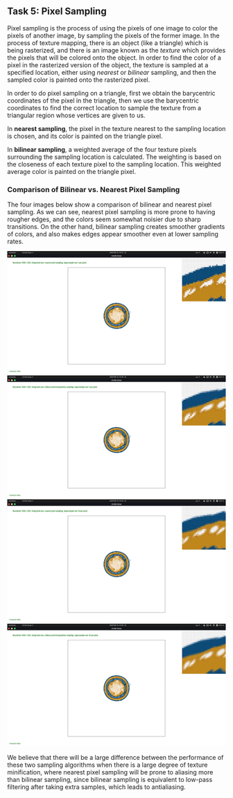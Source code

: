 ## Task 5: Pixel Sampling

Pixel sampling is the process of using the pixels of one image to
color the pixels of another image, by sampling the pixels of the
former image. In the process of texture mapping, there is an object
(like a triangle) which is being rasterized, and there is an image
known as the *texture* which provides the pixels that will be colored
onto the object. In order to find the color of a pixel in the
rasterized version of the object, the texture is sampled at a
specified location, either using *nearest* or *bilinear* sampling, and
then the sampled color is painted onto the rasterized pixel.

In order to do pixel sampling on a triangle, first we obtain the
barycentric coordinates of the pixel in the triangle, then we use the
barycentric coordinates to find the correct location to sample the
texture from a triangular region whose vertices are given to us.

In **nearest sampling**, the pixel in the texture nearest to the sampling
location is chosen, and its color is painted on the triangle pixel.

In **bilinear sampling**, a weighted average of the four texture
pixels surrounding the sampling location is calculated. The weighting
is based on the closeness of each texture pixel to the sampling
location. This weighted average color is painted on the triangle
pixel.

### Comparison of Bilinear vs. Nearest Pixel Sampling

The four images below show a comparison of bilinear and nearest pixel
sampling. As we can see, nearest pixel sampling is more prone to
having rougher edges, and the colors seem somewhat noisier due to
sharp transitions. On the other hand, bilinear sampling creates
smoother gradients of colors, and also makes edges appear smoother
even at lower sampling rates.

![](assets/img/nearest_1pp.png)
![](assets/img/bilinear_1pp.png)
![](assets/img/nearest_16pp.png)
![](assets/img/bilinear_16pp.png)

We believe that there will be a large difference between the
performance of these two sampling algorithms when there is a large
degree of texture minification, where nearest pixel sampling will be
prone to aliasing more than bilinear sampling, since bilinear sampling
is equivalent to low-pass filtering after taking extra samples, which
leads to antialiasing.
